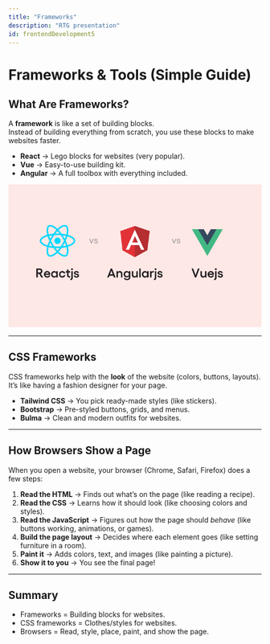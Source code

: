 ```yaml
---
title: "Frameworks"
description: "RTG presentation"
id: frontendDevelopment5
---
```

# Frameworks & Tools (Simple Guide)

## What Are Frameworks?
A **framework** is like a set of building blocks.  
Instead of building everything from scratch, you use these blocks to make websites faster.

- **React** → Lego blocks for websites (very popular).  
- **Vue** → Easy-to-use building kit.  
- **Angular** → A full toolbox with everything included.  

![Blocks](../../static/img/FE/frameworks.png)

---

## CSS Frameworks
CSS frameworks help with the **look** of the website (colors, buttons, layouts).  
It’s like having a fashion designer for your page.

- **Tailwind CSS** → You pick ready-made styles (like stickers).  
- **Bootstrap** → Pre-styled buttons, grids, and menus.  
- **Bulma** → Clean and modern outfits for websites.  

---

## How Browsers Show a Page
When you open a website, your browser (Chrome, Safari, Firefox) does a few steps:

1. **Read the HTML** → Finds out what’s on the page (like reading a recipe).  
2. **Read the CSS** → Learns how it should look (like choosing colors and styles).  
3. **Read the JavaScript** → Figures out how the page should *behave* (like buttons working, animations, or games).  
4. **Build the page layout** → Decides where each element goes (like setting furniture in a room).  
5. **Paint it** → Adds colors, text, and images (like painting a picture).  
6. **Show it to you** → You see the final page!  

---

## Summary
- Frameworks = Building blocks for websites.  
- CSS frameworks = Clothes/styles for websites.  
- Browsers = Read, style, place, paint, and show the page.
